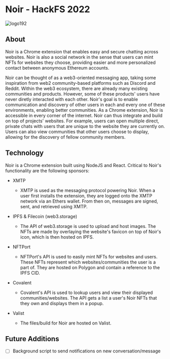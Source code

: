 # Noir - HackFS 2022

![logo192](https://user-images.githubusercontent.com/80741503/180339623-910f0a20-7e8a-470d-9f18-87b681e344e1.png)

## About

Noir is a Chrome extension that enables easy and secure chatting across websites. Noir is also a social network in the sense that users can mint NFTs for websites they choose, providing easier and more personalized contact between anonymous Ethereum accounts.

Noir can be thought of as a web3-oriented messaging app, taking some inspiration from web2 community-based platforms such as Discord and Reddit. Within the web3 ecosystem, there are already many existing communities and products. However, some of these products' users have never diretly interacted with each other. Noir's goal is to enable communication and discovery of other users in each and every one of these environments, enabling better communities. As a Chrome extension, Noir is accessible in every corner of the internet. Noir can thus integrate and build on top of projects' websites. For example, users can open multiple direct, private chats with users that are unique to the website they are currently on. Users can also view communities that other users choose to display, allowing for the discovery of fellow community members.

## Technology

Noir is a Chrome extension built using NodeJS and React. Critical to Noir's functionality are the following sponsors:
- XMTP
  - XMTP is used as the messaging protocol powering Noir. When a user first installs the extension, they are logged onto the XMTP network via an Ethers wallet. From then on, messages are signed, sent, and retrieved using XMTP.

- IPFS & Filecoin (web3.storage)
  - The API of web3.storage is used to upload and host images. The NFTs are made by overlaying the website's favicon on top of Noir's icon, which is then hosted on IPFS.

- NFTPort
  - NFTPort's API is used to easily mint NFTs for websites and users. These NFTs represent which websites/communities the user is a part of. They are hosted on Polygon and contain a reference to the IPFS CID.

- Covalent
  - Covalent's API is used to lookup users and view their displayed communities/websites. The API gets a list a user's Noir NFTs that they own and displays them in a popup.

- Valist
  - The files/build for Noir are hosted on Valist.

## Future Additions

- [ ] Background script to send notifications on new conversation/message
